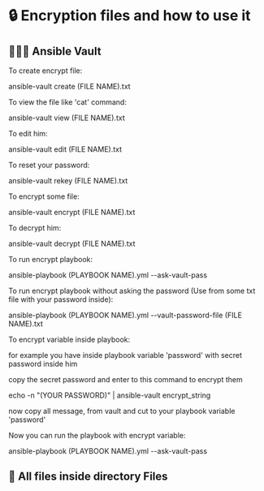 # 🔒 Encryption files and how to use it

## 👨🏻‍💻 Ansible Vault

To create encrypt file:                  

ansible-vault create (FILE NAME).txt


To view the file like 'cat' command:     

ansible-vault view (FILE NAME).txt


To edit him:

ansible-vault edit (FILE NAME).txt


To reset your password:

ansible-vault rekey (FILE NAME).txt


To encrypt some file:

ansible-vault encrypt (FILE NAME).txt


To decrypt him:

ansible-vault decrypt (FILE NAME).txt


To run encrypt playbook:

ansible-playbook (PLAYBOOK NAME).yml --ask-vault-pass


To run encrypt playbook without asking the password (Use from some txt file with your password inside):

ansible-playbook (PLAYBOOK NAME).yml --vault-password-file (FILE NAME).txt


To encrypt variable inside playbook:

for example you have inside playbook variable 'password' with secret password inside him

copy the secret password and enter to this command to encrypt them

echo -n "(YOUR PASSWORD)" | ansible-vault encrypt_string

now copy all message, from vault and cut to your playbook variable 'password'


Now you can run the playbook with encrypt variable:

ansible-playbook (PLAYBOOK NAME).yml --ask-vault-pass


## 📁 All files inside directory Files
